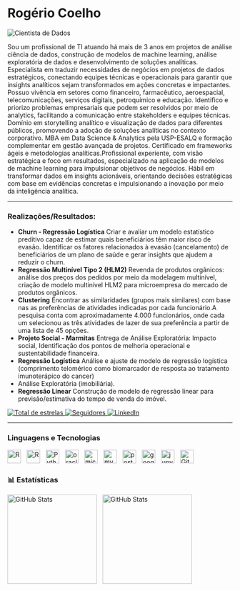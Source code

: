 # Rogério Coelho

![Cientista de Dados](https://img.shields.io/badge/-Cientista%20de%20Dados-FFD700?style=flat&logoColor=black)

Sou um profissional de TI atuando há mais de 3 anos em projetos de análise ciência de dados, construção de modelos de machine learning, análise exploratória de dados e desenvolvimento de soluções analíticas. Especialista em traduzir necessidades de negócios em projetos de dados estratégicos, conectando equipes técnicas e operacionais para garantir que insights analíticos sejam transformados em ações concretas e impactantes.
Possuo vivência em setores como financeiro, farmacêutico, aeroespacial, telecomunicações, serviços digitais, petroquímico e educação.
Identifico e priorizo problemas empresariais que podem ser resolvidos por meio de analytics, facilitando a comunicação entre stakeholders e equipes técnicas. Domínio em storytelling analítico e visualização de dados para diferentes públicos, promovendo a adoção de soluções analíticas no contexto corporativo. MBA em Data Science & Analytics pela USP-ESALQ e formação complementar em gestão avançada de projetos. Certificado em frameworks ágeis e metodologias analíticas.Profissional experiente, com visão estratégica e foco em resultados, especializado na aplicação de modelos de machine learning para impulsionar objetivos de negócios. Hábil em transformar dados em insights acionáveis, orientando decisões estratégicas com base em evidências concretas e impulsionando a inovação por meio da inteligência analítica. 

---

### Realizações/Resultados:
- <strong>Churn - Regressão Logística</strong> Criar e avaliar um modelo estatístico preditivo capaz de estimar quais beneficiários têm maior risco de evasão. Identificar os fatores relacionados à evasão (cancelamento) de beneficiários de um plano de saúde e gerar insights que ajudem a reduzir o churn.
- <strong>Regressão Multinível Tipo 2 (HLM2)</strong> Revenda de produtos orgânicos: análise dos preços dos pedidos por meio da modelagem multinível, criação de modelo multinível HLM2 para microempresa do mercado de produtos orgânicos.
- <strong>Clustering</strong> Encontrar as similaridades (grupos mais similares) com base nas as preferências de atividades indicadas por cada funcionário.A pesquisa conta com aproximadamente 4.000 funcionários, onde cada um selecionou as três atividades de lazer de sua preferência a partir de uma lista de 45 opções.
- <strong>Projeto Social - Marmitas</strong> Entrega de Análise Exploratória: Impacto social, Identificação dos pontos de melhoria operacional e sustentabilidade financeira.
- <strong>Regressão Logística</strong> Análise e ajuste de modelo de regressão logística (comprimento telomérico como biomarcador de resposta ao tratamento imunoterápico do cancer)
- Análise Exploratória (imobiliária). 
- <strong>Regressão Linear</strong> Construção de modelo de regressão linear para previsão/estimativa do tempo de venda do imóvel.


<p align="left">
    <a href="https://github.com/rogeriorrcoelho?tab=repositories&sort=stargazers">
        <img 
            alt="Total de estrelas" 
            title="Total de estrelas GitHub" 
            src="https://custom-icon-badges.demolab.com/github/stars/rogeriorrcoelho?color=55960c&style=for-the-badge&labelColor=488207&logo=star&label=estrelas"
        />
    </a>
    <a href="https://github.com/rogeriorrcoelho?tab=followers">
        <img 
            alt="Seguidores" 
            title="Me siga no GitHub" 
            src="https://custom-icon-badges.demolab.com/github/followers/rogeriorrcoelho?color=55960c&labelColor=488207&style=for-the-badge&logo=github&label=Seguidores&logoColor=white"
        />
    </a>
    <a href="https://linkedin.com/in/rogeriocoelho" target="_blank">
        <img 
            alt="LinkedIn" 
            title="Conecte-se comigo no LinkedIn" 
            src="https://custom-icon-badges.demolab.com/badge/LinkedIn-0A66C2?style=for-the-badge&logo=linkedin-white&logoColor=white"
        />
    </a>
    
</p>

---

### Linguagens e Tecnologias

<img 
    align="left" 
    alt="R" 
    title="R"
    width="30px" 
    style="padding-right: 10px;" 
    src="https://cdn.jsdelivr.net/gh/devicons/devicon@latest/icons/r/r-original.svg" 
/><img 
    align="left" 
    alt="R" 
    title="R"
    width="30px" 
    style="padding-right: 10px;" 
    src="https://cdn.jsdelivr.net/gh/devicons/devicon@latest/icons/rstudio/rstudio-original.svg" 
/>
<img 
    align="left" 
    alt="Python" 
    title="Python"
    width="30px" 
    style="padding-right: 10px;" 
    src="https://cdn.jsdelivr.net/gh/devicons/devicon@latest/icons/python/python-original.svg" 
/>
<img 
    align="left" 
    alt="oracle"
    title="oracle" 
    width="30px" 
    style="padding-right: 10px;" 
    src="https://cdn.jsdelivr.net/gh/devicons/devicon@latest/icons/oracle/oracle-original.svg" 
/>
<img 
    align="left" 
    alt="microsoftsqlserver" 
    title="microsoftsqlserver"
    width="30px" 
    style="padding-right: 10px;" 
    src="https://cdn.jsdelivr.net/gh/devicons/devicon@latest/icons/microsoftsqlserver/microsoftsqlserver-plain-wordmark.svg" 
/>
<img 
    align="left" 
    alt="mysql"
    title="mysql" 
    width="30px" 
    style="padding-right: 10px;" 
    src="https://cdn.jsdelivr.net/gh/devicons/devicon@latest/icons/mysql/mysql-original.svg" 
/>
<img 
    align="left" 
    alt="postgresql"
    title="postgresql" 
    width="30px" 
    style="padding-right: 10px;" 
    src="https://cdn.jsdelivr.net/gh/devicons/devicon@latest/icons/postgresql/postgresql-original.svg" 
/>
<img 
    align="left" 
    alt="googlecolab" 
    title="googlecolab"
    width="30px" 
    style="padding-right: 10px;" 
    src="https://cdn.jsdelivr.net/gh/devicons/devicon@latest/icons/googlecolab/googlecolab-original.svg" 
/>
<img 
    align="left" 
    alt="jupyter"
    title="jupyter" 
    width="30px" 
    style="padding-right: 10px;" 
    src="https://cdn.jsdelivr.net/gh/devicons/devicon@latest/icons/jupyter/jupyter-original-wordmark.svg" 
/>
<img 
    align="left" 
    alt="Git" 
    title="Git"
    width="30px" 
    style="padding-right: 10px;" 
    src="https://cdn.jsdelivr.net/gh/devicons/devicon@latest/icons/git/git-original.svg" 
/>

<br/>
<br/>

### 📊 Estatísticas

<p>
  <img 
    align="left" 
    alt="GitHub Stats" 
    height="200" 
    style="padding-right: 10px;" 
    src="https://github-readme-stats.vercel.app/api?username=rogeriorrcoelho&show_icons=true&include_all_commits=true" 
  />

<img 
      align="left" 
      alt="GitHub Stats" 
      height="200" 
      src="https://github-readme-stats.vercel.app/api/top-langs/?username=rogeriorrcoelho&layout=compact&custom_title=Tecnologias&langs_count=9" 
  />

</p>
